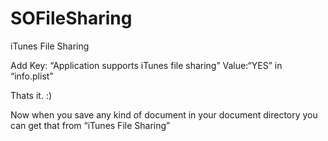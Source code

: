 # SOFileSharing

iTunes File Sharing

Add Key: “Application supports iTunes file sharing” Value:“YES” in “info.plist”

Thats it. :)

Now when you save any kind of document in your document directory you can get that from “iTunes File Sharing”
